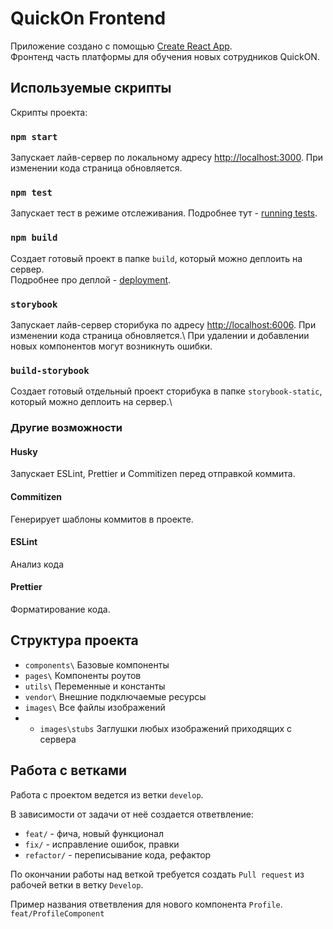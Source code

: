 # QuickOn Frontend

Приложение создано с помощью [Create React App](https://github.com/facebook/create-react-app).\
Фронтенд часть платформы для обучения новых сотрудников QuickON.

## Используемые скрипты

Скрипты проекта:

### `npm start`

Запускает лайв-сервер по локальному адресу [http://localhost:3000](http://localhost:3000).
При изменении кода страница обновляется.

### `npm test`

Запускает тест в режиме отслеживания.
Подробнее тут - [running tests](https://facebook.github.io/create-react-app/docs/running-tests).

### `npm build`

Создает готовый проект в папке `build`, который можно деплоить на сервер.\
Подробнее про деплой - [deployment](https://facebook.github.io/create-react-app/docs/deployment).

### `storybook`

Запускает лайв-сервер сторибука по адресу [http://localhost:6006](http://localhost:6006).
При изменении кода страница обновляется.\ При удалении и добавлении новых компонентов могут возникнуть ошибки.

### `build-storybook`

Создает готовый отдельный проект сторибука в папке `storybook-static`, который можно деплоить на сервер.\

### Другие возможности

#### Husky

Запускает ESLint, Prettier и Commitizen перед отправкой коммита.

#### Commitizen

Генерирует шаблоны коммитов в проекте.

#### ESLint

Анализ кода

#### Prettier

Форматирование кода.

## Структура проекта

- `components\`
  Базовые компоненты
- `pages\`
  Компоненты роутов
- `utils\`
  Переменные и константы
- `vendor\`
  Внешние подключаемые ресурсы
- `images\`
  Все файлы изображений
- - `images\stubs`
    Заглушки любых изображений приходящих с сервера

## Работа с ветками

Работа с проектом ведется из ветки `develop`.

В зависимости от задачи от неё создается ответвление:

- `feat/` - фича, новый функционал
- `fix/` - исправление ошибок, правки
- `refactor/` - переписывание кода, рефактор

По окончании работы над веткой требуется создать `Pull request` из рабочей ветки в ветку `Develop`.

Пример названия ответвления для нового компонента `Profile`.
`feat/ProfileComponent`
